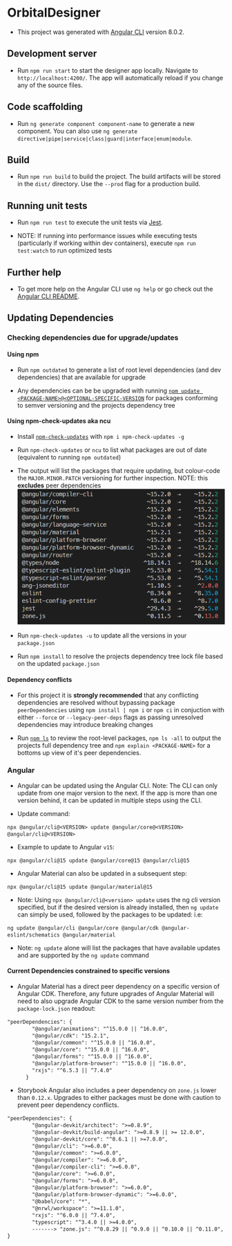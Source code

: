 # **OrbitalDesigner**

- This project was generated with [Angular CLI](https://github.com/angular/angular-cli) version 8.0.2.

## **Development server**

- Run `npm run start` to start the designer app locally. Navigate to `http://localhost:4200/`. The app will automatically reload if you change any of the source files.

## **Code scaffolding**

- Run `ng generate component component-name` to generate a new component. You can also use `ng generate directive|pipe|service|class|guard|interface|enum|module`.

## **Build**

- Run `npm run build` to build the project. The build artifacts will be stored in the `dist/` directory. Use the `--prod` flag for a production build.

## **Running unit tests**

- Run `npm run test` to execute the unit tests via [Jest](https://jestjs.io/docs/testing-frameworks).

- NOTE: If running into performance issues while executing tests (particularly if working within dev containers), execute `npm run test:watch` to run optimized tests

## **Further help**

- To get more help on the Angular CLI use `ng help` or go check out the [Angular CLI README](https://github.com/angular/angular-cli/blob/master/README.md).

## **Updating Dependencies**

### **Checking dependencies due for upgrade/updates**

#### **Using npm**

- Run `npm outdated` to generate a list of root level dependencies (and dev dependencies) that are available for upgrade

- Any dependencies can be be upgraded with running [`npm update <PACKAGE-NAME>@<OPTIONAL-SPECIFIC-VERSION`](https://docs.npmjs.com/cli/v8/commands/npm-update) for packages conforming to semver versioning and the projects dependency tree

#### **Using npm-check-updates aka ncu**

- Install [`npm-check-updates`](https://www.npmjs.com/package/npm-check-updates) with `npm i npm-check-updates -g`

- Run `npm-check-updates` or `ncu` to list what packages are out of date (equivalent to running `npm outdated`)

- The output will list the packages that require updating, but colour-code the `MAJOR.MINOR.PATCH` versioning for further inspection. NOTE: this **excludes** peer dependencies
  ![NCU Readout](../../readme_images/ncu_readout_terminal.png)
- Run `npm-check-updates -u` to update all the versions in your `package.json`

- Run `npm install` to resolve the projects dependency tree lock file based on the updated `package.json`

#### **Dependency conflicts**

- For this project it is **strongly recommended** that any conflicting dependencies are resolved without bypassing package `peerDependencies` using `npm install | npm i` or `npm ci` in conjuction with either `--force` or `--legacy-peer-deps` flags as passing unresolved dependencies may introduce breaking changes

- Run [`npm ls`](https://docs.npmjs.com/cli/v7/commands/npm-ls) to review the root-level packages, `npm ls -all` to output the projects full dependency tree and `npm explain <PACKAGE-NAME>` for a bottoms up view of it's peer dependencies.

### **Angular**

- Angular can be updated using the Angular CLI. Note: The CLI can only update from one major version to the next. If the app is more than one version behind, it can be updated in multiple steps using the CLI.

- Update command:

```
npx @angular/cli@<VERSION> update @angular/core@<VERSION> @angular/cli@<VERSION>
```

- Example to update to Angular `v15`:

```
npx @angular/cli@15 update @angular/core@15 @angular/cli@15
```

- Angular Material can also be updated in a subsequent step:

```
npx @angular/cli@15 update @angular/material@15
```

- Note: Using `npx @angular/cli@<version> update` uses the ng cli version specified, but if the desired version is already installed, then `ng update` can simply be used, followed by the packages to be updated: i.e:

```
ng update @angular/cli @angular/core @angular/cdk @angular-eslint/schematics @angular/material
```

- Note: `ng update` alone will list the packages that have available updates and are supported by the `ng update` command

#### **Current Dependencies constrained to specific versions**

- Angular Material has a direct peer dependency on a specific version of Angular CDK. Therefore, any future upgrades of Angular Material will need to also upgrade Angular CDK to the same version number from the `package-lock.json` readout:

```
"peerDependencies": {
        "@angular/animations": "^15.0.0 || ^16.0.0",
        "@angular/cdk": "15.2.1",
        "@angular/common": "^15.0.0 || ^16.0.0",
        "@angular/core": "^15.0.0 || ^16.0.0",
        "@angular/forms": "^15.0.0 || ^16.0.0",
        "@angular/platform-browser": "^15.0.0 || ^16.0.0",
        "rxjs": "^6.5.3 || ^7.4.0"
      }
```

- Storybook Angular also includes a peer dependency on `zone.js` lower than `0.12.x`. Upgrades to either packages must be done with caution to prevent peer dependency conflicts.

```
"peerDependencies": {
        "@angular-devkit/architect": ">=0.8.9",
        "@angular-devkit/build-angular": ">=0.8.9 || >= 12.0.0",
        "@angular-devkit/core": "^0.6.1 || >=7.0.0",
        "@angular/cli": ">=6.0.0",
        "@angular/common": ">=6.0.0",
        "@angular/compiler": ">=6.0.0",
        "@angular/compiler-cli": ">=6.0.0",
        "@angular/core": ">=6.0.0",
        "@angular/forms": ">=6.0.0",
        "@angular/platform-browser": ">=6.0.0",
        "@angular/platform-browser-dynamic": ">=6.0.0",
        "@babel/core": "*",
        "@nrwl/workspace": ">=11.1.0",
        "rxjs": "^6.0.0 || ^7.4.0",
        "typescript": "^3.4.0 || >=4.0.0",
        -------> "zone.js": "^0.8.29 || ^0.9.0 || ^0.10.0 || ^0.11.0",
}
```
